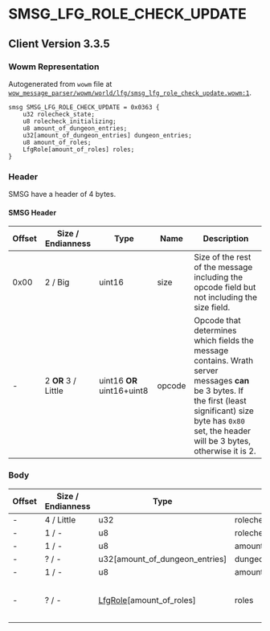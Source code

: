 # SMSG_LFG_ROLE_CHECK_UPDATE

## Client Version 3.3.5

### Wowm Representation

Autogenerated from `wowm` file at [`wow_message_parser/wowm/world/lfg/smsg_lfg_role_check_update.wowm:1`](https://github.com/gtker/wow_messages/tree/main/wow_message_parser/wowm/world/lfg/smsg_lfg_role_check_update.wowm#L1).
```rust,ignore
smsg SMSG_LFG_ROLE_CHECK_UPDATE = 0x0363 {
    u32 rolecheck_state;
    u8 rolecheck_initializing;
    u8 amount_of_dungeon_entries;
    u32[amount_of_dungeon_entries] dungeon_entries;
    u8 amount_of_roles;
    LfgRole[amount_of_roles] roles;
}
```
### Header

SMSG have a header of 4 bytes.

#### SMSG Header

| Offset | Size / Endianness | Type   | Name   | Description |
| ------ | ----------------- | ------ | ------ | ----------- |
| 0x00   | 2 / Big           | uint16 | size   | Size of the rest of the message including the opcode field but not including the size field.|
| -      | 2 **OR** 3 / Little| uint16 **OR** uint16+uint8 | opcode | Opcode that determines which fields the message contains. Wrath server messages **can** be 3 bytes. If the first (least significant) size byte has `0x80` set, the header will be 3 bytes, otherwise it is 2. |

### Body

| Offset | Size / Endianness | Type | Name | Description | Comment |
| ------ | ----------------- | ---- | ---- | ----------- | ------- |
| - | 4 / Little | u32 | rolecheck_state |  |  |
| - | 1 / - | u8 | rolecheck_initializing |  |  |
| - | 1 / - | u8 | amount_of_dungeon_entries |  |  |
| - | ? / - | u32[amount_of_dungeon_entries] | dungeon_entries |  |  |
| - | 1 / - | u8 | amount_of_roles |  |  |
| - | ? / - | [LfgRole](lfgrole.md)[amount_of_roles] | roles |  | azerothcore: Leader info MUST be sent first. |

